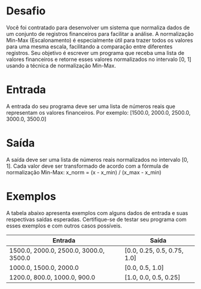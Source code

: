# Desafio
Você foi contratado para desenvolver um sistema que normaliza dados de um conjunto de registros financeiros para facilitar a análise. 
A normalização Min-Max (Escalonamento) é especialmente útil para trazer todos os valores para uma mesma escala, facilitando a comparação entre diferentes registros. 
Seu objetivo é escrever um programa que receba uma lista de valores financeiros e retorne esses valores normalizados no intervalo [0, 1] 
usando a técnica de normalização Min-Max.

# Entrada
A entrada do seu programa deve ser uma lista de números reais que representam os valores financeiros. Por exemplo: [1500.0, 2000.0, 2500.0, 3000.0, 3500.0]

# Saída
A saída deve ser uma lista de números reais normalizados no intervalo [0, 1]. 
Cada valor deve ser transformado de acordo com a fórmula de normalização Min-Max: x_norm = (x - x_min) / (x_max - x_min)

# Exemplos
A tabela abaixo apresenta exemplos com alguns dados de entrada e suas respectivas saídas esperadas. 
Certifique-se de testar seu programa com esses exemplos e com outros casos possíveis.

| Entrada	| Saída |
| - | - |
| 1500.0, 2000.0, 2500.0, 3000.0, 3500.0	| [0.0, 0.25, 0.5, 0.75, 1.0] |
| 1000.0, 1500.0, 2000.0 | [0.0, 0.5, 1.0] |
| 1200.0, 800.0, 1000.0, 900.0 | [1.0, 0.0, 0.5, 0.25] |
